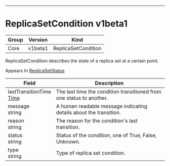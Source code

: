 

-----------
# ReplicaSetCondition v1beta1



Group        | Version     | Kind
------------ | ---------- | -----------
Core | v1beta1 | ReplicaSetCondition







ReplicaSetCondition describes the state of a replica set at a certain point.

<aside class="notice">
Appears In <a href="#replicasetstatus-v1beta1">ReplicaSetStatus</a> </aside>

Field        | Description
------------ | -----------
lastTransitionTime <br /> [Time](#time-unversioned) | The last time the condition transitioned from one status to another.
message <br /> string | A human readable message indicating details about the transition.
reason <br /> string | The reason for the condition's last transition.
status <br /> string | Status of the condition, one of True, False, Unknown.
type <br /> string | Type of replica set condition.






